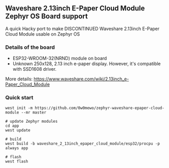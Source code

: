## Waveshare 2.13inch E-Paper Cloud Module Zephyr OS Board support
A quick Hacky port to make DISCONTINUED Waveshare 2.13inch E-Paper Cloud Module usable on Zephyr OS

### Details of the board
- ESP32-WROOM-32(NRND) module on board
- Unknown 250x128, 2.13 inch e-paper display. However, it's compatible with SSD1608 driver.

More details: https://www.waveshare.com/wiki/2.13inch_e-Paper_Cloud_Module

### Quick start
```
west init -m https://github.com/0w0mewo/zephyr-waveshare-epaper-cloud-module --mr master

# update Zephyr modules
cd app
west update

# build
west build -b waveshare_2_13inch_epaper_cloud_module/esp32/procpu -p always app

# flash
west flash
```